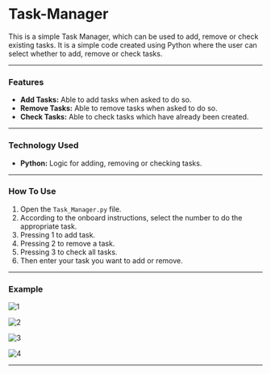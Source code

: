 # **Task-Manager**

This is a simple Task Manager, which can be used to add, remove or check existing tasks. It is a simple code created using Python where the user can select whether to add, remove or check tasks.

---

### **Features**

  - **Add Tasks:** Able to add tasks when asked to do so.
  - **Remove Tasks:** Able to remove tasks when asked to do so.
  - **Check Tasks:** Able to check tasks which have already been created.

---

### **Technology Used**

  - **Python:** Logic for adding, removing or checking tasks.

---

### **How To Use**

  1. Open the ```Task_Manager.py``` file.
  2. According to the onboard instructions, select the number to do the appropriate task.
  3. Pressing 1 to add task.
  4. Pressing 2 to remove a task.
  5. Pressing 3 to check all tasks.
  6. Then enter your task you want to add or remove.

---

### **Example**

![1](https://github.com/user-attachments/assets/ec017d9b-3288-496b-b911-dc9f9b31b361)

![2](https://github.com/user-attachments/assets/1f370ce3-0eed-4864-99b0-1758bd1182cf)

![3](https://github.com/user-attachments/assets/67bceca7-4f62-4d6f-b96d-7cd0325bb20b)

![4](https://github.com/user-attachments/assets/07a0e061-ff76-4123-99ea-a141f37167a4)

---
